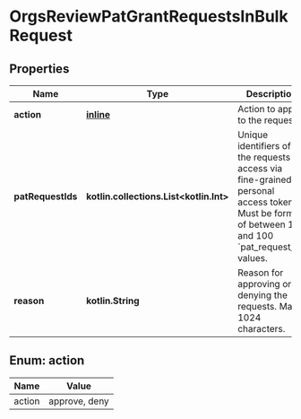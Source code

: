 
# OrgsReviewPatGrantRequestsInBulkRequest

## Properties
Name | Type | Description | Notes
------------ | ------------- | ------------- | -------------
**action** | [**inline**](#Action) | Action to apply to the requests. | 
**patRequestIds** | **kotlin.collections.List&lt;kotlin.Int&gt;** | Unique identifiers of the requests for access via fine-grained personal access token. Must be formed of between 1 and 100 &#x60;pat_request_id&#x60; values. |  [optional]
**reason** | **kotlin.String** | Reason for approving or denying the requests. Max 1024 characters. |  [optional]


<a id="Action"></a>
## Enum: action
Name | Value
---- | -----
action | approve, deny



